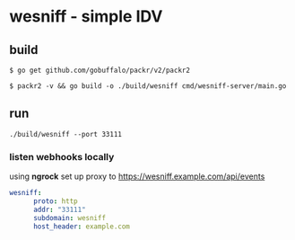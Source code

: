 # wesniff - simple IDV

## build
`$ go get github.com/gobuffalo/packr/v2/packr2`

`$ packr2 -v && go build -o ./build/wesniff cmd/wesniff-server/main.go`

## run

`./build/wesniff --port 33111`


### listen webhooks locally
using **ngrock** set up proxy to https://wesniff.example.com/api/events

```yaml
wesniff:
      proto: http
      addr: "33111"
      subdomain: wesniff
      host_header: example.com
```
